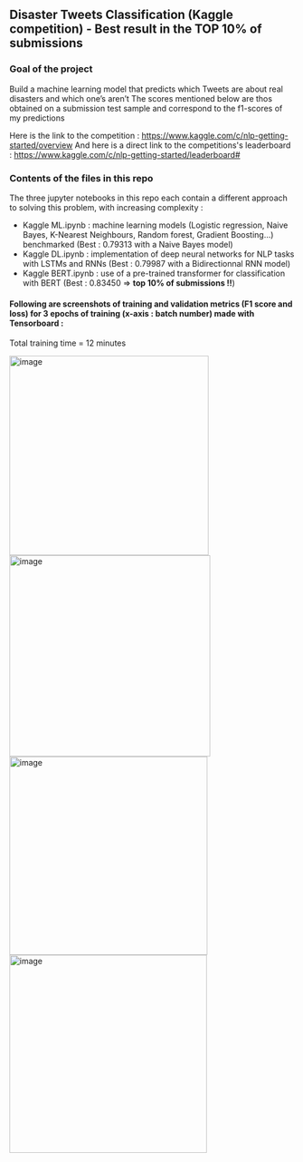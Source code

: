 ## Disaster Tweets Classification (Kaggle competition) - Best result in the TOP 10% of submissions

### Goal of the project
Build a machine learning model that predicts which Tweets are about real disasters and which one’s aren’t
The scores mentioned below are thos obtained on a submission test sample and correspond to the f1-scores of my predictions

Here is the link to the competition : https://www.kaggle.com/c/nlp-getting-started/overview
And here is a direct link to the competitions's leaderboard : https://www.kaggle.com/c/nlp-getting-started/leaderboard#

### Contents of the files in this repo
The three jupyter notebooks in this repo each contain a different approach to solving this problem, with increasing complexity :
- Kaggle ML.ipynb : machine learning models (Logistic regression, Naive Bayes, K-Nearest Neighbours, Random forest, Gradient Boosting...) benchmarked (Best : 0.79313 with a Naive Bayes model) 
- Kaggle DL.ipynb : implementation of deep neural networks for NLP tasks with LSTMs and RNNs (Best : 0.79987 with a Bidirectionnal RNN model)
- Kaggle BERT.ipynb : use of a pre-trained transformer for classification with BERT (Best : 0.83450 => **top 10% of submissions !!**)

#### Following are screenshots of training and validation metrics (F1 score and loss) for 3 epochs of training (x-axis : batch number) made with Tensorboard :
Total training time = 12 minutes

<img width="352" alt="image" src="https://user-images.githubusercontent.com/59745916/153378716-3d12dfe1-2d60-4daf-9d20-6cc445c518fb.png">
<img width="355" alt="image" src="https://user-images.githubusercontent.com/59745916/153378876-3cae6b52-a24e-41fa-b100-37a244a0b442.png">
<img width="350" alt="image" src="https://user-images.githubusercontent.com/59745916/153378998-6192333d-1a66-42c5-b313-0ef9675f1f27.png">
<img width="349" alt="image" src="https://user-images.githubusercontent.com/59745916/153379101-1c0c5736-fbcd-4f48-8216-8e1196c1ba30.png">
